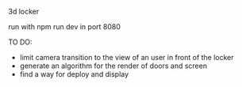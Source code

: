 3d locker

run with npm run dev in port 8080

TO DO:
- limit camera transition to the view of an user in front of the locker
- generate an algorithm for the render of doors and screen
- find a way for deploy and display
